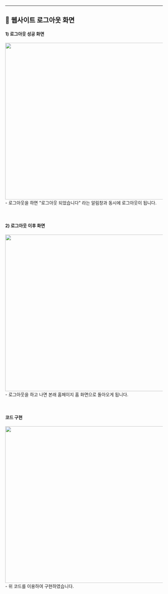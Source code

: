 <hr>

<p align="center">
<h2 align="left"> 📢 웹사이트 로그아웃 화면 </h2>


<h4 align="left"> 1) 로그아웃 성공 화면 </h4>
<img src="https://user-images.githubusercontent.com/101113265/170326906-3888780b-ef1a-4a51-b0da-051e2cd7b6b6.JPG" width="700" height="500">
- 로그아웃을 하면 "로그아웃 되었습니다" 라는 알림창과 동시에 로그아웃이 됩니다.
<br><br><br/>


<h4 align="left"> 2) 로그아웃 이후 화면 </h4>
<img src="https://user-images.githubusercontent.com/101113265/170327264-ca0a32af-6c9f-4d83-803c-8595b874aed7.JPG" width="700" height="500">
- 로그아웃을 하고 나면 본래 홈페이지 홈 화면으로 돌아오게 됩니다.
<br><br><br/>


<h4 align="left"> 코드 구현 </h4>
<img src="https://user-images.githubusercontent.com/101113265/170327552-18dcc1a2-ca93-4657-8be3-8a9686646f76.JPG" width="700" height="500">
- 위 코드를 이용하여 구현하였습니다.
<br><br><br/>
